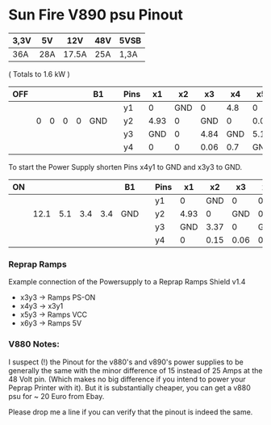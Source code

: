 Sun Fire V890 psu Pinout
========================

| 3,3V | 5V | 12V | 48V | 5VSB |
| --- | --- | --- | --- | --- |    
| 36A | 28A | 17.5A | 25A | 1,3A |

( Totals to 1.6 kW )


| OFF |     |     |     |     |  B1 |     | Pins |  x1  |  x2  | x3  |  x4  |  x5  |  x6  |     | A1  |     |     |
| --- | --- | --- | --- | --- | --- | --- | --- | --- | --- | --- | --- | --- | --- | --- | --- | --- | --- |
|     |     |     |     |     |     |     |  y1  |   0 | GND |   0 | 4.8 |  0  | 6.05|     |     |     |     |
|     | 0   | 0 | 0 | 0 | GND |     |  y2  | 4.93|   0 | GND |   0 |0.03 |    0|     | GND | GND | 0  |
|     |     |     |     |     |     |     |  y3  | GND |   0 | 4.84| GND |5.11 | 5.11|     |     |     |     |
|     |     |     |     |     |     |     |  y4  |   0 |   0 | 0.06| 0.7 | GND | 0   |     |     |     |     |


To start the Power Supply shorten Pins x4y1 to GND and x3y3 to GND.


| ON |     |     |     |     |  B1 |     | Pins |  x1  |  x2  |  x3  |  x4  |  x5  |  x6  |     | A1  |     |     |
| --- | --- | --- | --- | --- | --- | --- | --- | --- | --- | --- | --- | --- | --- | --- | --- | --- | --- |
|     |     |     |     |     |     |     |  y1  |   0 | GND |   0 | 0 |  0  | 6.05|     |     |     |     |
|     | 12.1   | 5.1 | 3.4 | 3.4 | GND |     |  y2  | 4.93|   0 | GND |   0 |0.03 |    0|     | GND | GND | 48.1  |
|     |     |     |     |     |     |     |  y3  | GND |   3.37 | 0| GND |5.11 | 5.11|     |     |     |     |
|     |     |     |     |     |     |     |  y4  |   0 |   0.15 | 0.06| 0.7 | GND | 5.14   |     |     |     |     |


### Reprap Ramps ###
Example connection of the Powersupply to a Reprap Ramps Shield v1.4

* x3y3  ->  Ramps PS-ON
* x4y3  ->  x3y1
* x5y3  ->  Ramps VCC
* x6y3  ->  Ramps 5V

### V880 Notes: ###
I suspect (!) the Pinout for the v880's and v890's power supplies to be generally the same with the minor difference of 15 instead of 25 Amps at the 48 Volt pin. (Which makes no big difference if you intend to power your Peprap Printer with it).
But it is substantially cheaper, you can get a v880 psu for ~ 20 Euro from Ebay.

Please drop me a line if you can verify that the pinout is indeed the same.
